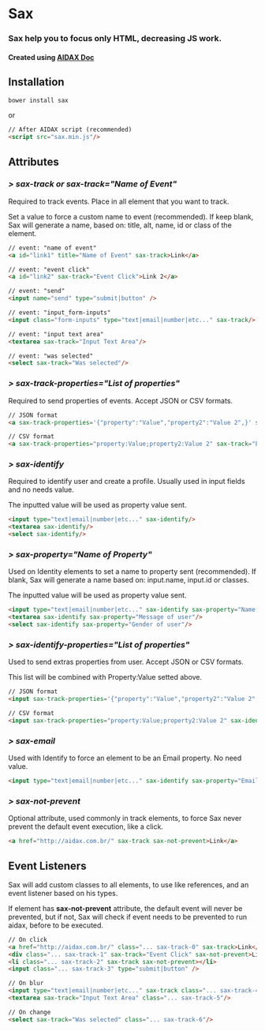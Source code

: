 # Sax

### Sax help you to focus only HTML, decreasing JS work. 
#### Created using [AIDAX Doc](http://doc.aidax.com.br/)

## Installation

```sh
bower install sax
```

or

```html
// After AIDAX script (recommended)
<script src="sax.min.js"/>
```

## Attributes

### *> sax-track or sax-track="Name of Event"*

Required to track events.
Place in all element that you want to track.

Set a value to force a custom name to event (recommended). If keep blank, Sax will generate a name, based on: title, alt, name, id or class of the element.

```html
// event: "name of event"
<a id="link1" title="Name of Event" sax-track>Link</a>

// event: "event click"
<a id="link2" sax-track="Event Click">Link 2</a>

// event: "send"
<input name="send" type="submit|button" />

// event: "input_form-inputs"
<input class="form-inputs" type="text|email|number|etc..." sax-track/>

// event: "input text area"
<textarea sax-track="Input Text Area"/>

// event: "was selected"
<select sax-track="Was selected"/>
```


### *> sax-track-properties="List of properties"*

Required to send properties of events. Accept JSON or CSV formats.

```html
// JSON format
<a sax-track-properties='{"property":"Value","property2":"Value 2",}' sax-track="Event 1">Link</a>

// CSV format
<a sax-track-properties="property:Value;property2:Value 2" sax-track="Event 2">Link 2</a>
```

### *> sax-identify*

Required to identify user and create a profile. Usually used in input fields and no needs value.

The inputted value will be used as property value sent.

```html
<input type="text|email|number|etc..." sax-identify/>
<textarea sax-identify/>
<select sax-identify/>
```

### *> sax-property="Name of Property"*

Used on Identity elements to set a name to property sent (recommended). If blank, Sax will generate a name based on: input.name, input.id or classes.

The inputted value will be used as property value sent.

```html
<input type="text|email|number|etc..." sax-identify sax-property="Name of user"/>
<textarea sax-identify sax-property="Message of user"/>
<select sax-identify sax-property="Gender of user"/>
```

### *> sax-identify-properties="List of properties"*

Used to send extras properties from user. Accept JSON or CSV formats.

This list will be combined with Property:Value setted above.

```html
// JSON format
<input sax-track-properties='{"property":"Value","property2":"Value 2",}' sax-identify />

// CSV format
<input sax-track-properties="property:Value;property2:Value 2" sax-identify />
```

### *> sax-email*

Used with Identify to force an element to be an Email property. No need value.

```html
<input type="text|email|number|etc..." sax-identify sax-property="Email of user" sax-email/>
```

### *> sax-not-prevent*

Optional attribute, used commonly in track elements, to force Sax never prevent the default event execution, like a click.

```html
<a href="http://aidax.com.br/" sax-track sax-not-prevent>Link</a>
```


## Event Listeners

Sax will add custom classes to all elements, to use like references, and an event listener based on his types.

If element has **sax-not-prevent** attribute, the default event will never be prevented, but if not, Sax will check if event needs to be prevented to run aidax, before to be executed.

```html
// On click
<a href="http://aidax.com.br/" class="... sax-track-0" sax-track>Link</a>
<div class="... sax-track-1" sax-track="Event Click" sax-not-prevent>Link 2</div>
<li class="... sax-track-2" sax-track sax-not-prevent></li>
<input class="... sax-track-3" type="submit|button" />

// On blur
<input type="text|email|number|etc..." sax-track class="... sax-track-4"/>
<textarea sax-track="Input Text Area" class="... sax-track-5"/>

// On change
<select sax-track="Was selected" class="... sax-track-6"/>
```
